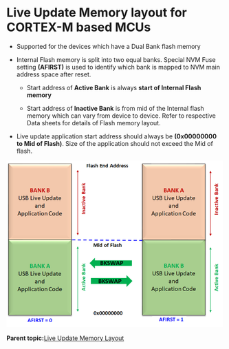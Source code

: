 # Live Update Memory layout for CORTEX-M based MCUs

-   Supported for the devices which have a Dual Bank flash memory

-   Internal Flash memory is split into two equal banks. Special NVM Fuse setting **\(AFIRST\)** is used to identify which bank is mapped to NVM main address space after reset.

    -   Start address of **Active Bank** is always **start of Internal Flash memory**

    -   Start address of **Inactive Bank** is from mid of the Internal flash memory which can vary from device to device. Refer to respective Data sheets for details of Flash memory layout.

-   Live update application start address should always be **\(0x00000000 to Mid of Flash\)**. Size of the application should not exceed the Mid of flash.


![live_update_memory_layout_sam](GUID-D7D0CC87-78BB-4A38-999E-A24961ACBB02-low.png)

**Parent topic:**[Live Update Memory Layout](GUID-2680BFA2-B2F1-4F1C-9A0F-6E8CEDCCC148.md)


